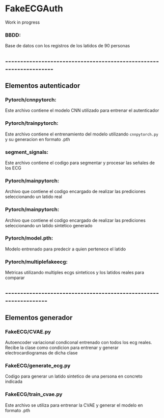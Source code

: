 # FakeECGAuth

Work in progress


### BBDD: 
Base de datos con los registros de los latidos de 90 personas 
## -------------------------------------------------------------------
## Elementos autenticador

### Pytorch/cnnpytorch: 
Este archivo contiene el modelo CNN utilizado para entrenar el autenticador
### Pytorch/trainpytorch: 
Este archivo contiene el entrenamiento del modelo utilizando `cnnpytorch.py` y su generacion en formato .pth
### segment_signals: 
Este archivo contiene el codigo para segmentar y procesar las señales de los ECG
### Pytorch/mainpytorch: 
Archivo que contiene el codigo encargado de realizar las prediciones seleccionando un latido real
### Pytorch/mainpytorch: 
Archivo que contiene el codigo encargado de realizar las prediciones seleccionando un latido sintético generado
### Pytorch/model.pth:
Modelo entrenado para predecir a quien pertenece el latido
### Pytorch/multiplefakeecg:
Metricas utilizando multiples ecgs sinteticos y los latidos reales para comparar

## -----------------------------------------------------------------

## Elementos generador

### FakeECG/CVAE.py
Autoencoder variacional condiconal entrenado con todos los ecg reales. Recibe la clase como condicion para entrenar y generar electrocardiogramas de dicha clase 
### FakeECG/generate_ecg.py
Codigo para generar un latido sintetico de una persona en concreto indicada
### FakeECG/train_cvae.py
Este archivo se utiliza para entrenar la CVAE y generar el modelo en formato .pth


